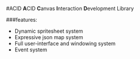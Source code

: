#ACID
**A**CID **C**anvas **I**nteraction **D**evelopment Library


###features:
* Dynamic spritesheet system
* Expressive json map system
* Full user-interface and windowing system
* Event system
